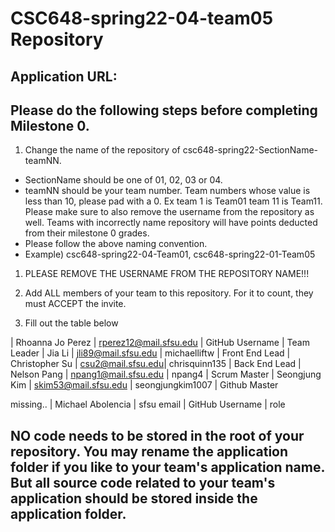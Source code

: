# CSC648-spring22-04-team05 Repository

## Application URL: 


## Please do the following steps before completing Milestone 0.
1. Change the name of the repository of csc648-spring22-SectionName-teamNN. 
 - SectionName should be one of 01, 02, 03 or 04. 
 - teamNN should be your team number. Team numbers whose value is less than 10, please pad with a 0. Ex team 1 is Team01 team 11 is Team11. Please make sure to also remove the username from the repository as well. Teams with incorrectly name repository will have points deducted from their milestone 0 grades.
 - Please follow the above naming convention.
 - Example) csc648-spring22-04-Team01,   csc648-spring22-01-Team05

1. PLEASE REMOVE THE USERNAME FROM THE REPOSITORY NAME!!!

2. Add ALL members of your team to this repository. For it to count, they must ACCEPT the invite.

3. Fill out the table below



| Rhoanna Jo Perez | rperez12@mail.sfsu.edu | GitHub Username | Team Leader 
| Jia Li | jli89@mail.sfsu.edu | michaelliftw | Front End Lead 
| Christopher Su | csu2@mail.sfsu.edu| chrisquinn135 | Back End Lead 
| Nelson Pang | npang1@mail.sfsu.edu | npang4 | Scrum Master 
| Seongjung Kim | skim53@mail.sfsu.edu | seongjungkim1007 | Github Master 

missing..
| Michael Abolencia | sfsu email | GitHub Username | role





## NO code needs to be stored in the root of your repository. You may rename the application folder if you like to your team's application name. But all source code related to your team's application should be stored inside the application folder.
